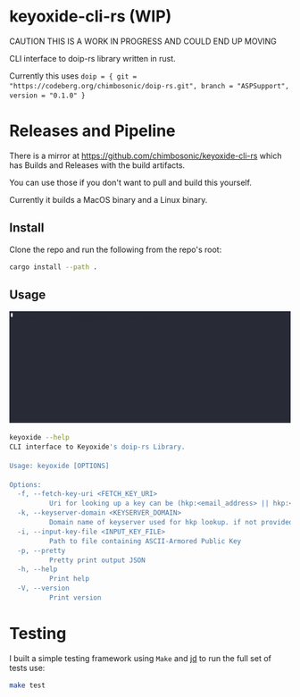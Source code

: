 # keyoxide-cli-rs (WIP)

CAUTION THIS IS A WORK IN PROGRESS AND COULD END UP MOVING

CLI interface to doip-rs library written in rust.

Currently this uses `doip = { git = "https://codeberg.org/chimbosonic/doip-rs.git", branch = "ASPSupport", version = "0.1.0" }`

# Releases and Pipeline
There is a mirror at https://github.com/chimbosonic/keyoxide-cli-rs which has Builds and Releases with the build artifacts.

You can use those if you don't want to pull and build this yourself.

Currently it builds a MacOS binary and a Linux binary.

## Install

Clone the repo and run the following from the repo's root:

```bash
cargo install --path .
```

## Usage
![demo](./demo.gif)

```bash
keyoxide --help
CLI interface to Keyoxide's doip-rs Library.

Usage: keyoxide [OPTIONS]

Options:
  -f, --fetch-key-uri <FETCH_KEY_URI>
          Uri for looking up a key can be (hkp:<email_address> || hkp:<key_fingerprint> || wkd:<email_address>)
  -k, --keyserver-domain <KEYSERVER_DOMAIN>
          Domain name of keyserver used for hkp lookup. if not provided will default to keys.openpgp.org
  -i, --input-key-file <INPUT_KEY_FILE>
          Path to file containing ASCII-Armored Public Key
  -p, --pretty
          Pretty print output JSON
  -h, --help
          Print help
  -V, --version
          Print version
```

# Testing

I built a simple testing framework using `Make` and [jd](https://github.com/josephburnett/jd)
to run the full set of tests use:

```bash
make test
```
